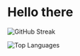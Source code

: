 <h1>Hello there</h1>

![GitHub Streak](https://streak-stats.demolab.com/?user=SayHelloLexa) 

![Top Languages](https://github-readme-stats-gamma-woad-31.vercel.app/api/top-langs/?username=SayHelloLexa&layout=compact)
